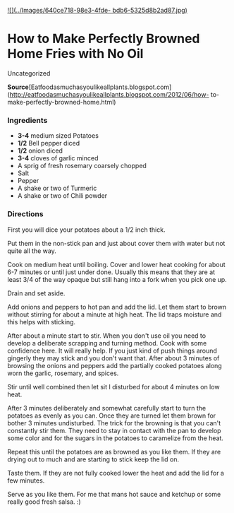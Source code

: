 ﻿

[![](../Images/640ce718-98e3-4fde-
bdb6-5325d8b2ad87.jpg)](http://3.bp.blogspot.com/-L8hx1r6JApY/T-qhqo0iJGI/AAAAAAAABA4/8R_gfRbsi7w/s400/pot%2B3.jpg)

#  How to Make Perfectly Browned Home Fries with No Oil

Uncategorized

**Source**[Eatfoodasmuchasyoulikeallplants.blogspot.com](http://eatfoodasmuchasyoulikeallplants.blogspot.com/2012/06/how-
to-make-perfectly-browned-home.html)

###  Ingredients

  * **3-4** medium sized Potatoes
  *  **1/2** Bell pepper diced
  *  **1/2** onion diced
  *  **3-4** cloves of garlic minced
  * A sprig of fresh rosemary coarsely chopped
  * Salt
  * Pepper
  * A shake or two of Turmeric
  * A shake or two of Chili powder

###  Directions

First you will dice your potatoes about a 1/2 inch thick.

Put them in the non-stick pan and just about cover them with water but not
quite all the way.

Cook on medium heat until boiling. Cover and lower heat cooking for about 6-7
minutes or until just under done. Usually this means that they are at least
3/4 of the way opaque but still hang into a fork when you pick one up.

Drain and set aside.

Add onions and peppers to hot pan and add the lid. Let them start to brown
without stirring for about a minute at high heat. The lid traps moisture and
this helps with sticking.

After about a minute start to stir. When you don't use oil you need to develop
a deliberate scrapping and turning method. Cook with some confidence here. It
will really help. If you just kind of push things around gingerly they may
stick and you don't want that. After about 3 minutes of browsing the onions
and peppers add the partially cooked potatoes along worn the garlic, rosemary,
and spices.

Stir until well combined then let sit I disturbed for about 4 minutes on low
heat.

After 3 minutes deliberately and somewhat carefully start to turn the potatoes
as evenly as you can. Once they are turned let them brown for bother 3 minutes
undisturbed. The trick for the browning is that you can't constantly stir
them. They need to stay in contact with the pan to develop some color and for
the sugars in the potatoes to caramelize from the heat.

Repeat this until the potatoes are as browned as you like them. If they are
drying out to much and are starting to stick keep the lid on.

Taste them. If they are not fully cooked lower the heat and add the lid for a
few minutes.

Serve as you like them. For me that mans hot sauce and ketchup or some really
good fresh salsa. :)

